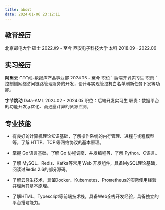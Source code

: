 ```yaml
---
title: about
date: 2024-01-06 23:12:11
---
```


## 教育经历

北京邮电大学	    硕士  2022.09 - 至今 
西安电子科技大学	本科  2018.09 - 2022.06

## 实习经历

**阿里云** CTO线-数据库产品事业部 2024.05 - 至今
职位：后端开发实习生
职责：控制侧网络访问链路管理服务的开发，设计与实现管控机白名单刷新任务下发等功能。

**字节跳动** Data-AML 2024.02 - 2024.05
职位：后端开发实习生
职责：数据平台的功能开发与优化、高通量计算的资源监测。

## 专业技能

-   有良好的计算机理论知识基础，了解操作系统的内存管理、进程与线程模型等，了解 HTTP、TCP 等网络协议的基本原理。

-   掌握 Go 语言基础，了解 Go 协程调度、并发编程等，了解 Python、C语言。
-   了解 MySQL、Redis、Kafka等常用 Web 开发组件，具备MySQL理论基础，阅读过Redis 2.6的部分源码。 
-   了解云原生技术，具备Docker、Kubernetes、Prometheus的实际使用经验并理解其基本原理。 
-   了解HTML、Typescript等前端技术栈，具备Web全栈开发经验，具备独立的平台搭建能力。

